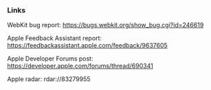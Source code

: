 ### Links
WebKit bug report:
https://bugs.webkit.org/show_bug.cgi?id=246619

Apple Feedback Assistant report:
https://feedbackassistant.apple.com/feedback/9637605

Apple Developer Forums post:
https://developer.apple.com/forums/thread/690341

Apple radar:
rdar://83279955
